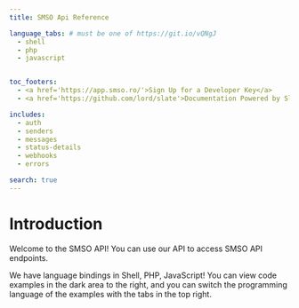 ```yaml
---
title: SMSO Api Reference

language_tabs: # must be one of https://git.io/vQNgJ
  - shell
  - php
  - javascript


toc_footers:
  - <a href='https://app.smso.ro/'>Sign Up for a Developer Key</a>
  - <a href='https://github.com/lord/slate'>Documentation Powered by Slate</a>

includes:
  - auth
  - senders
  - messages
  - status-details
  - webhooks
  - errors

search: true
---
```


# Introduction

Welcome to the SMSO API! You can use our API to access SMSO API endpoints.

We have language bindings in Shell, PHP, JavaScript! You can view code examples in the dark area to the right, and you can switch the programming language of the examples with the tabs in the top right.



